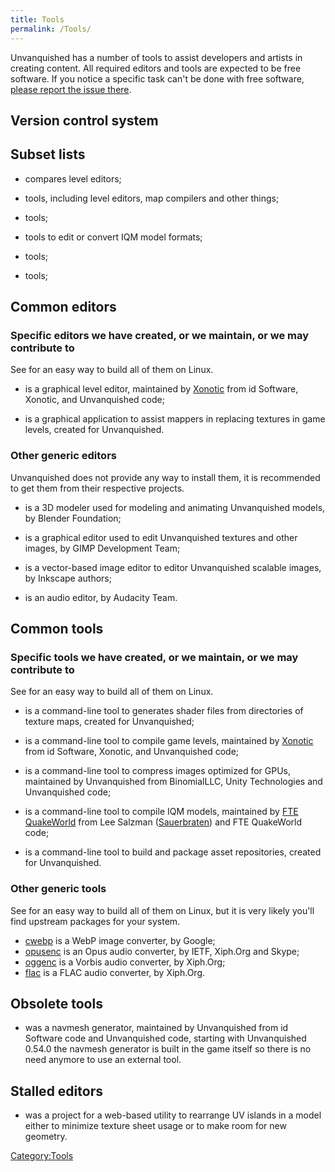 ```yaml
---
title: Tools
permalink: /Tools/
---
```


Unvanquished has a number of tools to assist developers and artists in
creating content. All required editors and tools are expected to be free
software. If you notice a specific task can't be done with free
software, [please report the issue
there](https://github.com/Unvanquished/unvanquished-infrastructure/issues).

## Version control system

## Subset lists

- compares level editors;

- tools, including level editors, map compilers and other things;

- tools;

- tools to edit or convert IQM model formats;

- tools;

- tools;

## Common editors

### Specific editors we have created, or we maintain, or we may contribute to

See for an easy way to build all of them on Linux.

- is a graphical level editor,
  maintained by [Xonotic](https://xonotic.org) from id Software,
  Xonotic, and Unvanquished code;

- is a graphical application to assist mappers in replacing textures in
  game levels,
  created for Unvanquished.

### Other generic editors

Unvanquished does not provide any way to install them, it is recommended
to get them from their respective projects.

- is a 3D modeler used for modeling and animating Unvanquished models,
  by Blender Foundation;

- is a graphical editor used to edit Unvanquished textures and other
  images,
  by GIMP Development Team;

- is a vector-based image editor to editor Unvanquished scalable
  images,
  by Inkscape authors;

- is an audio editor,
  by Audacity Team.

## Common tools

### Specific tools we have created, or we maintain, or we may contribute to

See for an easy way to build all of them on Linux.

- is a command-line tool to generates shader files from directories of
  texture maps,
  created for Unvanquished;

- is a command-line tool to compile game levels,
  maintained by [Xonotic](https://xonotic.org) from id Software,
  Xonotic, and Unvanquished code;

- is a command-line tool to compress images optimized for GPUs,
  maintained by Unvanquished from BinomialLLC, Unity Technologies and
  Unvanquished code;

- is a command-line tool to compile IQM models,
  maintained by [FTE QuakeWorld](https://fte.triptohell.info) from Lee
  Salzman ([Sauerbraten](http://sauerbraten.org)) and FTE QuakeWorld
  code;

- is a command-line tool to build and package asset repositories,
  created for Unvanquished.

### Other generic tools

See for an easy way to build all of them on Linux, but it is very likely
you'll find upstream packages for your system.

- [cwebp](https://developers.google.com/speed/webp/docs/cwebp) is a WebP
  image converter,
  by Google;
- [opusenc](https://opus-codec.org/) is an Opus audio converter,
  by IETF, Xiph.Org and Skype;
- [oggenc](https://xiph.org/vorbis/) is a Vorbis audio converter,
  by Xiph.Org;
- [flac](https://xiph.org/flac/) is a FLAC audio converter,
  by Xiph.Org.

## Obsolete tools

- was a navmesh generator,
  maintained by Unvanquished from id Software code and Unvanquished
  code, starting with Unvanquished 0.54.0 the navmesh generator is built
  in the game itself so there is no need anymore to use an external
  tool.

## Stalled editors

- was a project for a web-based utility to rearrange UV islands in a
  model either to minimize texture sheet usage or to make room for new
  geometry.

[Category:Tools](Category:Tools "wikilink")